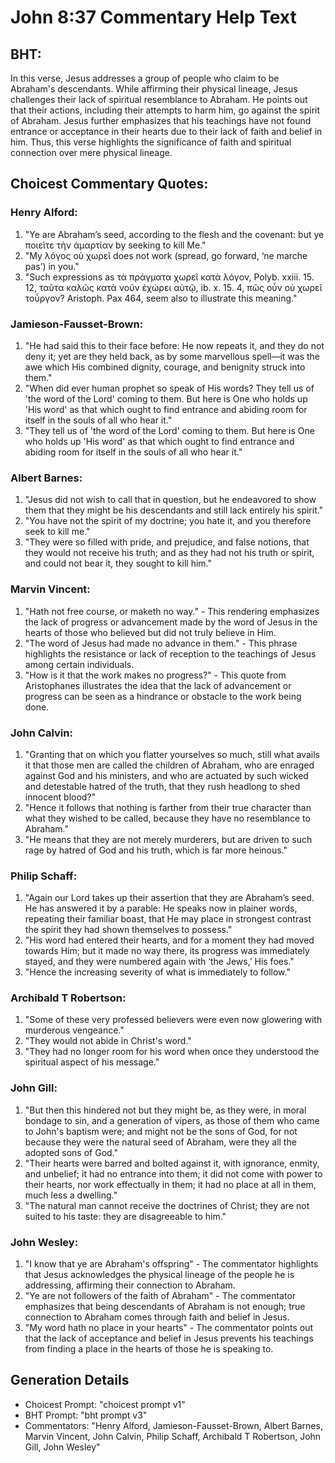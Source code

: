# John 8:37 Commentary Help Text

## BHT:
In this verse, Jesus addresses a group of people who claim to be Abraham's descendants. While affirming their physical lineage, Jesus challenges their lack of spiritual resemblance to Abraham. He points out that their actions, including their attempts to harm him, go against the spirit of Abraham. Jesus further emphasizes that his teachings have not found entrance or acceptance in their hearts due to their lack of faith and belief in him. Thus, this verse highlights the significance of faith and spiritual connection over mere physical lineage.

## Choicest Commentary Quotes:
### Henry Alford:
1. "Ye are Abraham’s seed, according to the flesh and the covenant: but ye ποιεῖτε τὴν ἁμαρτίαν by seeking to kill Me." 
2. "My λόγος οὐ χωρεῖ does not work (spread, go forward, ‘ne marche pas’) in you." 
3. "Such expressions as τὰ πράγματα χωρεῖ κατὰ λόγον, Polyb. xxiii. 15. 12, ταῦτα καλῶς κατὰ νοῦν ἐχώρει αὐτῷ, ib. x. 15. 4, πῶς οὖν οὐ χωρεῖ τοὖργον? Aristoph. Pax 464, seem also to illustrate this meaning."

### Jamieson-Fausset-Brown:
1. "He had said this to their face before: He now repeats it, and they do not deny it; yet are they held back, as by some marvellous spell—it was the awe which His combined dignity, courage, and benignity struck into them."
2. "When did ever human prophet so speak of His words? They tell us of 'the word of the Lord' coming to them. But here is One who holds up 'His word' as that which ought to find entrance and abiding room for itself in the souls of all who hear it."
3. "They tell us of 'the word of the Lord' coming to them. But here is One who holds up 'His word' as that which ought to find entrance and abiding room for itself in the souls of all who hear it."

### Albert Barnes:
1. "Jesus did not wish to call that in question, but he endeavored to show them that they might be his descendants and still lack entirely his spirit."
2. "You have not the spirit of my doctrine; you hate it, and you therefore seek to kill me."
3. "They were so filled with pride, and prejudice, and false notions, that they would not receive his truth; and as they had not his truth or spirit, and could not bear it, they sought to kill him."

### Marvin Vincent:
1. "Hath not free course, or maketh no way." - This rendering emphasizes the lack of progress or advancement made by the word of Jesus in the hearts of those who believed but did not truly believe in Him.
2. "The word of Jesus had made no advance in them." - This phrase highlights the resistance or lack of reception to the teachings of Jesus among certain individuals.
3. "How is it that the work makes no progress?" - This quote from Aristophanes illustrates the idea that the lack of advancement or progress can be seen as a hindrance or obstacle to the work being done.

### John Calvin:
1. "Granting that on which you flatter yourselves so much, still what avails it that those men are called the children of Abraham, who are enraged against God and his ministers, and who are actuated by such wicked and detestable hatred of the truth, that they rush headlong to shed innocent blood?"
2. "Hence it follows that nothing is farther from their true character than what they wished to be called, because they have no resemblance to Abraham."
3. "He means that they are not merely murderers, but are driven to such rage by hatred of God and his truth, which is far more heinous."

### Philip Schaff:
1. "Again our Lord takes up their assertion that they are Abraham’s seed. He has answered it by a parable: He speaks now in plainer words, repeating their familiar boast, that He may place in strongest contrast the spirit they had shown themselves to possess."
2. "His word had entered their hearts, and for a moment they had moved towards Him; but it made no way there, its progress was immediately stayed, and they were numbered again with ‘the Jews,’ His foes."
3. "Hence the increasing severity of what is immediately to follow."

### Archibald T Robertson:
1. "Some of these very professed believers were even now glowering with murderous vengeance."
2. "They would not abide in Christ's word."
3. "They had no longer room for his word when once they understood the spiritual aspect of his message."

### John Gill:
1. "But then this hindered not but they might be, as they were, in moral bondage to sin, and a generation of vipers, as those of them who came to John's baptism were; and might not be the sons of God, for not because they were the natural seed of Abraham, were they all the adopted sons of God."
2. "Their hearts were barred and bolted against it, with ignorance, enmity, and unbelief; it had no entrance into them; it did not come with power to their hearts, nor work effectually in them; it had no place at all in them, much less a dwelling."
3. "The natural man cannot receive the doctrines of Christ; they are not suited to his taste: they are disagreeable to him."

### John Wesley:
1. "I know that ye are Abraham's offspring" - The commentator highlights that Jesus acknowledges the physical lineage of the people he is addressing, affirming their connection to Abraham.
2. "Ye are not followers of the faith of Abraham" - The commentator emphasizes that being descendants of Abraham is not enough; true connection to Abraham comes through faith and belief in Jesus.
3. "My word hath no place in your hearts" - The commentator points out that the lack of acceptance and belief in Jesus prevents his teachings from finding a place in the hearts of those he is speaking to.


## Generation Details
- Choicest Prompt: "choicest prompt v1"
- BHT Prompt: "bht prompt v3"
- Commentators: "Henry Alford, Jamieson-Fausset-Brown, Albert Barnes, Marvin Vincent, John Calvin, Philip Schaff, Archibald T Robertson, John Gill, John Wesley"
